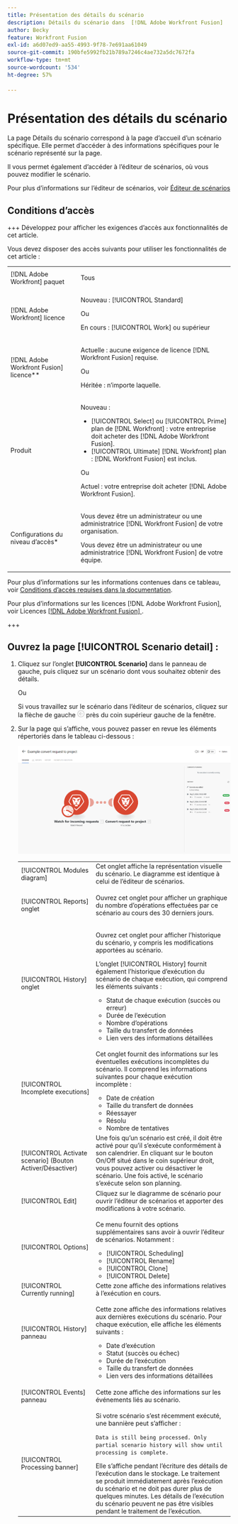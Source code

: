 ```yaml
---
title: Présentation des détails du scénario
description: Détails du scénario dans  [!DNL Adobe Workfront Fusion]
author: Becky
feature: Workfront Fusion
exl-id: a6d07ed9-aa55-4993-9f78-7e691aa61049
source-git-commit: 190bfe5992fb21b789a7246c4ae732a5dc7672fa
workflow-type: tm+mt
source-wordcount: '534'
ht-degree: 57%

---
```


# Présentation des détails du scénario

La page Détails du scénario correspond à la page d’accueil d’un scénario spécifique. Elle permet d’accéder à des informations spécifiques pour le scénario représenté sur la page.

Il vous permet également d’accéder à l’éditeur de scénarios, où vous pouvez modifier le scénario.

Pour plus d’informations sur l’éditeur de scénarios, voir [Éditeur de scénarios](/help/workfront-fusion/get-started-with-fusion/navigate-fusion/scenario-editor.md)

## Conditions d’accès

+++ Développez pour afficher les exigences d’accès aux fonctionnalités de cet article.

Vous devez disposer des accès suivants pour utiliser les fonctionnalités de cet article :

<table style="table-layout:auto">
 <col> 
 <col> 
 <tbody> 
  <tr> 
   <td role="rowheader">[!DNL Adobe Workfront] paquet</td> 
   <td> <p>Tous</p> </td> 
  </tr> 
  <tr data-mc-conditions=""> 
   <td role="rowheader">[!DNL Adobe Workfront] licence</td> 
   <td> <p>Nouveau : [!UICONTROL Standard]</p><p>Ou</p><p>En cours : [!UICONTROL Work] ou supérieur</p> </td> 
  </tr> 
  <tr> 
   <td role="rowheader">[!DNL Adobe Workfront Fusion] licence**</td> 
   <td>
   <p>Actuelle : aucune exigence de licence [!DNL Workfront Fusion] requise.</p>
   <p>Ou</p>
   <p>Héritée : n’importe laquelle. </p>
   </td> 
  </tr> 
  <tr> 
   <td role="rowheader">Produit</td> 
   <td>
   <p>Nouveau :</p> <ul><li>[!UICONTROL Select] ou [!UICONTROL Prime] plan de [!DNL Workfront] : votre entreprise doit acheter des [!DNL Adobe Workfront Fusion].</li><li>[!UICONTROL Ultimate] [!DNL Workfront] plan : [!DNL Workfront Fusion] est inclus.</li></ul>
   <p>Ou</p>
   <p>Actuel : votre entreprise doit acheter [!DNL Adobe Workfront Fusion].</p>
   </td> 
  </tr>
  <tr data-mc-conditions=""> 
   <td role="rowheader">Configurations du niveau d’accès*</td> 
   <td> 
     <p>Vous devez être un administrateur ou une administratrice [!DNL Workfront Fusion] de votre organisation.</p>
     <p>Vous devez être un administrateur ou une administratrice [!DNL Workfront Fusion] de votre équipe.</p>
   </td> 
  </tr> 
   </td> 
  </tr> 
 </tbody> 
</table>

Pour plus d’informations sur les informations contenues dans ce tableau, voir [Conditions d’accès requises dans la documentation](/help/workfront-fusion/references/licenses-and-roles/access-level-requirements-in-documentation.md).

Pour plus d’informations sur les licences [!DNL Adobe Workfront Fusion], voir Licences [[!DNL Adobe Workfront Fusion] ](/help/workfront-fusion/set-up-and-manage-workfront-fusion/licensing-operations-overview/license-automation-vs-integration.md).

+++

## Ouvrez la page [!UICONTROL Scenario detail] :

1. Cliquez sur l’onglet **[!UICONTROL Scenario]** dans le panneau de gauche, puis cliquez sur un scénario dont vous souhaitez obtenir des détails.

   Ou

   Si vous travaillez sur le scénario dans l’éditeur de scénarios, cliquez sur la flèche de gauche ![](assets/exit-editing-arrow.png) près du coin supérieur gauche de la fenêtre.

1. Sur la page qui s’affiche, vous pouvez passer en revue les éléments répertoriés dans le tableau ci-dessous :

   ![](assets/scenario-detail-350x207.png)

   <table style="table-layout:auto"> 
    <col> 
    <col> 
    <tbody> 
     <tr> 
      <td role="rowheader">[!UICONTROL Modules diagram] </td> 
      <td>Cet onglet affiche la représentation visuelle du scénario. Le diagramme est identique à celui de l’éditeur de scénarios.</td> 
     </tr> 
     <tr> 
      <td role="rowheader">[!UICONTROL Reports] onglet </td> 
      <td> <p>Ouvrez cet onglet pour afficher un graphique du nombre d’opérations effectuées par ce scénario au cours des 30 derniers jours.</p>  </td> 
     </tr> 
     <tr> 
      <td role="rowheader">[!UICONTROL History] onglet </td> 
      <td> <p>Ouvrez cet onglet pour afficher l’historique du scénario, y compris les modifications apportées au scénario. </p> <p>L’onglet [!UICONTROL History] fournit également l’historique d’exécution du scénario de chaque exécution, qui comprend les éléments suivants :</p> 
       <ul> 
        <li>Statut de chaque exécution (succès ou erreur)</li> 
        <li>Durée de l’exécution</li> 
        <li>Nombre d’opérations</li> 
        <li>Taille du transfert de données</li> 
        <li>Lien vers des informations détaillées</li> 
       </ul> </td> 
     </tr> 
     <tr> 
      <td role="rowheader">[!UICONTROL Incomplete executions]</td> 
      <td> <p>Cet onglet fournit des informations sur les éventuelles exécutions incomplètes du scénario. Il comprend les informations suivantes pour chaque exécution incomplète :</p> 
       <ul> 
        <li>Date de création</li> 
        <li>Taille du transfert de données</li> 
        <li>Réessayer</li> 
        <li>Résolu</li> 
        <li>Nombre de tentatives</li> 
       </ul> </td> 
     </tr> 
     <tr> 
      <td role="rowheader">[!UICONTROL Activate scenario] (Bouton Activer/Désactiver)</td> 
      <td>Une fois qu’un scénario est créé, il doit être activé pour qu’il s‘exécute conformément à son calendrier. En cliquant sur le bouton On/Off situé dans le coin supérieur droit, vous pouvez activer ou désactiver le scénario. Une fois activé, le scénario s’exécute selon son planning.</td> 
     </tr> 
     <tr> 
      <td role="rowheader">[!UICONTROL Edit]</td> 
      <td>Cliquez sur le diagramme de scénario pour ouvrir l’éditeur de scénarios et apporter des modifications à votre scénario.</td> 
     </tr> 
     <tr> 
      <td role="rowheader">[!UICONTROL Options]</td> 
      <td> <p>Ce menu fournit des options supplémentaires sans avoir à ouvrir l’éditeur de scénarios. Notamment :</p> 
       <ul> 
        <li>[!UICONTROL Scheduling]</li> 
        <li>[!UICONTROL Rename]</li> 
        <li>[!UICONTROL Clone]</li> 
        <li>[!UICONTROL Delete]</li> 
       </ul> </td> 
     </tr> 
     <tr> 
      <td role="rowheader">[!UICONTROL Currently running]</td> 
      <td>Cette zone affiche des informations relatives à l’exécution en cours.</td> 
     </tr> 
     <tr> 
      <td role="rowheader"> <p>[!UICONTROL History] panneau</p> <p> </p> </td> 
      <td> <p>Cette zone affiche des informations relatives aux dernières exécutions du scénario. Pour chaque exécution, elle affiche les éléments suivants :</p> 
       <ul> 
        <li>Date d’exécution</li> 
        <li>Statut (succès ou échec)</li> 
        <li>Durée de l’exécution</li> 
        <li>Taille du transfert de données</li> 
        <li>Lien vers des informations détaillées</li> 
       </ul> </td> 
     </tr> 
         <tr> 
      <td role="rowheader"> <p>[!UICONTROL Events] panneau</p>  </td> 
      <td>Cette zone affiche des informations sur les événements liés au scénario.  </td> 
     </tr> 
     <tr> 
      <td role="rowheader"> <p>[!UICONTROL Processing banner]</p>  </td>

   <td>Si votre scénario s’est récemment exécuté, une bannière peut s’afficher :<p><code>Data is still being processed. Only partial scenario history will show until processing is complete.</code></p>Elle s’affiche pendant l’écriture des détails de l’exécution dans le stockage. Le traitement se produit immédiatement après l’exécution du scénario et ne doit pas durer plus de quelques minutes. Les détails de l’exécution du scénario peuvent ne pas être visibles pendant le traitement de l’exécution.</td> 
     </tr> 
    </tbody> 
   </table>
